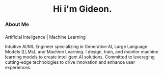 <h1 align="center">Hi i'm Gideon.</h1>

###

<h3 align="left">About Me</h3>

###

<p align="left">Artificial Inteligence | Machine Learning<br>
<p align="left">Intuitive AI/ML Engineer specializing in Generative AI, Large Language Models (LLMs), and Machine Learning. I design, train, and monitor machine learning models to create intelligent AI solutions. Committed to leveraging cutting-edge technologies to drive innovation and enhance user experiences. <br>
